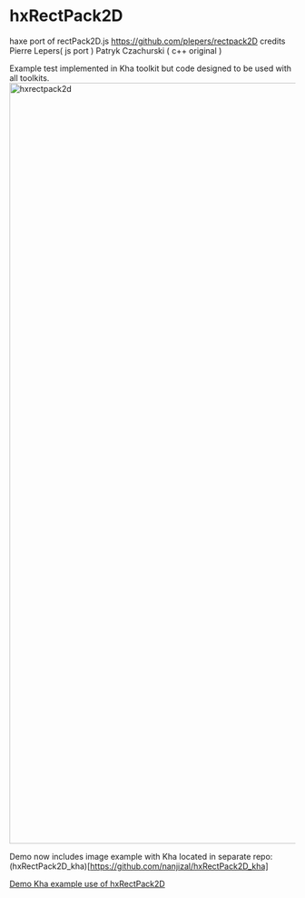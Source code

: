 # hxRectPack2D
haxe port of rectPack2D.js https://github.com/plepers/rectpack2D credits Pierre Lepers( js port ) Patryk Czachurski ( c++ original )

Example test implemented in Kha toolkit but code designed to be used with all toolkits.
<img width="1338" alt="hxrectpack2d" src="https://user-images.githubusercontent.com/20134338/47865415-0cb8da80-ddf4-11e8-9eb1-2593002da4f7.png">

Demo now includes image example with Kha located in separate repo: (hxRectPack2D_kha)[https://github.com/nanjizal/hxRectPack2D_kha]

[Demo Kha example use of hxRectPack2D](https://nanjizal.github.io/hxRectPack2D_kha/bin/index.html)
